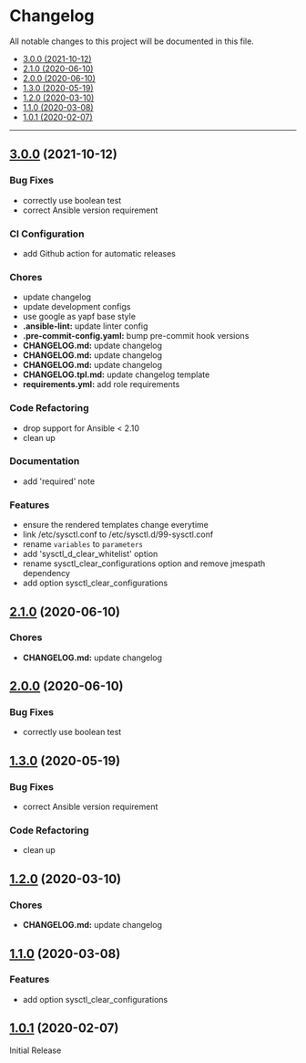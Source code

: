 # Changelog

All notable changes to this project will be documented in this file.

- [3.0.0 (2021-10-12)](#300-2021-10-12)
- [2.1.0 (2020-06-10)](#210-2020-06-10)
- [2.0.0 (2020-06-10)](#200-2020-06-10)
- [1.3.0 (2020-05-19)](#130-2020-05-19)
- [1.2.0 (2020-03-10)](#120-2020-03-10)
- [1.1.0 (2020-03-08)](#110-2020-03-08)
- [1.0.1 (2020-02-07)](#101-2020-02-07)

---

<a name="3.0.0"></a>
## [3.0.0](https://github.com/aisbergg/ansible-role-sysctl/compare/v2.1.0...v3.0.0) (2021-10-12)

### Bug Fixes

- correctly use boolean test
- correct Ansible version requirement

### CI Configuration

- add Github action for automatic releases

### Chores

- update changelog
- update development configs
- use google as yapf base style
- **.ansible-lint:** update linter config
- **.pre-commit-config.yaml:** bump pre-commit hook versions
- **CHANGELOG.md:** update changelog
- **CHANGELOG.md:** update changelog
- **CHANGELOG.md:** update changelog
- **CHANGELOG.tpl.md:** update changelog template
- **requirements.yml:** add role requirements

### Code Refactoring

- drop support for Ansible < 2.10
- clean up

### Documentation

- add 'required' note

### Features

- ensure the rendered templates change everytime
- link /etc/sysctl.conf to /etc/sysctl.d/99-sysctl.conf
- rename `variables` to `parameters`
- add 'sysctl_d_clear_whitelist' option
- rename sysctl_clear_configurations option and remove jmespath dependency
- add option sysctl_clear_configurations


<a name="2.1.0"></a>
## [2.1.0](https://github.com/aisbergg/ansible-role-sysctl/compare/v2.0.0...v2.1.0) (2020-06-10)

### Chores

- **CHANGELOG.md:** update changelog


<a name="2.0.0"></a>
## [2.0.0](https://github.com/aisbergg/ansible-role-sysctl/compare/v1.3.0...v2.0.0) (2020-06-10)

### Bug Fixes

- correctly use boolean test


<a name="1.3.0"></a>
## [1.3.0](https://github.com/aisbergg/ansible-role-sysctl/compare/v1.2.0...v1.3.0) (2020-05-19)

### Bug Fixes

- correct Ansible version requirement

### Code Refactoring

- clean up


<a name="1.2.0"></a>
## [1.2.0](https://github.com/aisbergg/ansible-role-sysctl/compare/v1.1.0...v1.2.0) (2020-03-10)

### Chores

- **CHANGELOG.md:** update changelog


<a name="1.1.0"></a>
## [1.1.0](https://github.com/aisbergg/ansible-role-sysctl/compare/v1.0.1...v1.1.0) (2020-03-08)

### Features

- add option sysctl_clear_configurations


<a name="1.0.1"></a>
## [1.0.1]() (2020-02-07)

Initial Release
